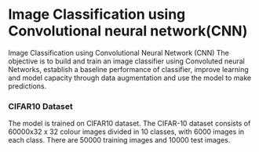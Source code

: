 # Image Classification using Convolutional neural network(CNN)
Image Classification using Convolutional Neural Network (CNN)
The objective is to build and train an image classifier using Convoluted neural Networks, establish a baseline performance of classifier, improve learning and model capacity through data augmentation and use the model to make predictions.
### CIFAR10 Dataset
The model is trained on CIFAR10 dataset. The CIFAR-10 dataset consists of 60000x32 x 32 colour images divided in 10 classes, with 6000 images in each class. There are 50000 training images and 10000 test images.
